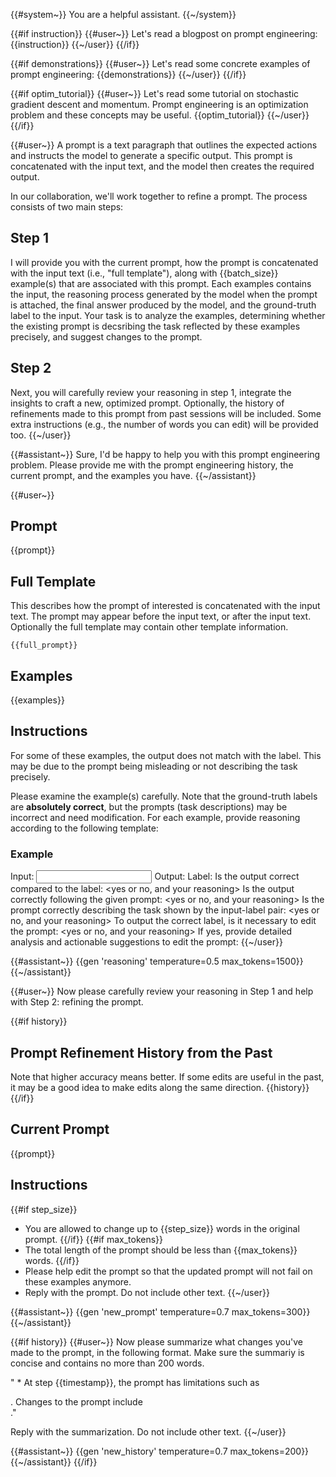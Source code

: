 {{#system~}}
You are a helpful assistant.
{{~/system}}

{{#if instruction}}
{{#user~}}
Let's read a blogpost on prompt engineering:
{{instruction}}
{{~/user}}
{{/if}}

{{#if demonstrations}}
{{#user~}}
Let's read some concrete examples of prompt engineering:
{{demonstrations}}
{{~/user}}
{{/if}}

{{#if optim_tutorial}}
{{#user~}}
Let's read some tutorial on stochastic gradient descent and momentum. Prompt engineering is an optimization problem and these concepts may be useful.
{{optim_tutorial}}
{{~/user}}
{{/if}}

{{#user~}}
A prompt is a text paragraph that outlines the expected actions and instructs the model to generate a specific output. This prompt is concatenated with the input text, and the model then creates the required output.

In our collaboration, we'll work together to refine a prompt. The process consists of two main steps:

## Step 1
I will provide you with the current prompt, how the prompt is concatenated with the input text (i.e., "full template"), along with {{batch_size}} example(s) that are associated with this prompt. Each examples contains the input, the reasoning process generated by the model when the prompt is attached, the final answer produced by the model, and the ground-truth label to the input. Your task is to analyze the examples, determining whether the existing prompt is decsribing the task reflected by these examples precisely, and suggest changes to the prompt.

## Step 2
Next, you will carefully review your reasoning in step 1, integrate the insights to craft a new, optimized prompt. Optionally, the history of refinements made to this prompt from past sessions will be included. Some extra instructions (e.g., the number of words you can edit) will be provided too.
{{~/user}}
                    
{{#assistant~}}
Sure, I'd be happy to help you with this prompt engineering problem. 
Please provide me with the prompt engineering history, the current prompt, and the examples you have.
{{~/assistant}}

{{#user~}}
## Prompt
{{prompt}}

## Full Template
This describes how the prompt of interested is concatenated with the input text. 
The prompt may appear before the input text, or after the input text.
Optionally the full template may contain other template information.
```
{{full_prompt}}
```

## Examples
{{examples}}

## Instructions
For some of these examples, the output does not match with the label. This may be due to the prompt being misleading or not describing the task precisely.

Please examine the example(s) carefully. Note that the ground-truth labels are __absolutely correct__, but the prompts (task descriptions) may be incorrect and need modification. For each example, provide reasoning according to the following template:

### Example <id>
Input: <input>
Output: <output>
Label: <label>
Is the output correct compared to the label: <yes or no, and your reasoning>
Is the output correctly following the given prompt: <yes or no, and your reasoning>
Is the prompt correctly describing the task shown by the input-label pair: <yes or no, and your reasoning>
To output the correct label, is it necessary to edit the prompt: <yes or no, and your reasoning>
If yes, provide detailed analysis and actionable suggestions to edit the prompt: <analysis and suggestions>
{{~/user}}

{{#assistant~}}
{{gen 'reasoning' temperature=0.5 max_tokens=1500}}
{{~/assistant}}

{{#user~}}
Now please carefully review your reasoning in Step 1 and help with Step 2: refining the prompt. 

{{#if history}}
## Prompt Refinement History from the Past
Note that higher accuracy means better. If some edits are useful in the past, it may be a good idea to make edits along the same direction.
{{history}}
{{/if}}

## Current Prompt
{{prompt}}

## Instructions
{{#if step_size}}
* You are allowed to change up to {{step_size}} words in the original prompt.
{{/if}}
{{#if max_tokens}}
* The total length of the prompt should be less than {{max_tokens}} words.
{{/if}}
* Please help edit the prompt so that the updated prompt will not fail on these examples anymore.
* Reply with the prompt. Do not include other text.
{{~/user}}

{{#assistant~}}
{{gen 'new_prompt' temperature=0.7 max_tokens=300}}
{{~/assistant}}

{{#if history}}
{{#user~}}
Now please summarize what changes you've made to the prompt, in the following format. Make sure the summariy is concise and contains no more than 200 words.

" * At step {{timestamp}}, the prompt has limitations such as <summary of limitations>. Changes to the prompt include <summary of changes>."

Reply with the summarization. Do not include other text.
{{~/user}}

{{#assistant~}}
{{gen 'new_history' temperature=0.7 max_tokens=200}}
{{~/assistant}}
{{/if}}
